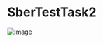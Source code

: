 # SberTestTask2
![image](https://github.com/BigMaestrov/SberTestTask2/assets/89010195/9ae31303-a4ec-4d9d-bcc8-985ae14ad2fa)
